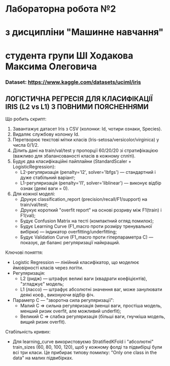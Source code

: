 # Лабораторна робота №2 
# з дисципліни "Машинне навчання"
# студента групи ШІ Ходакова Максима Олеговича

### Dataset: https://www.kaggle.com/datasets/uciml/iris  

####
ЛОГІСТИЧНА РЕГРЕСІЯ ДЛЯ КЛАСИФІКАЦІЇ IRIS (L2 vs L1) З ПОВНИМИ ПОЯСНЕННЯМИ
-----------------------------------------------------------------------------

Що робить скрипт:
1) Завантажує датасет Iris з CSV (колонки: Id, чотири ознаки, Species).
2) Видаляє службову колонку Id.
3) Перетворює текстові мітки класів (Iris-setosa/versicolor/virginica) у числа 0/1/2.
4) Ділить дані на train/val/test у пропорції 60/20/20 зі стратифікацією (важливо для
   збалансованості класів в кожному спліті).
5) Будує два класифікаційні пайплайни (StandardScaler + LogisticRegression):
   - L2-регуляризація (penalty='l2', solver='lbfgs') — стандартний і дуже стабільний варіант;
   - L1-регуляризація (penalty='l1', solver='liblinear') — виконує відбір ознак (деякі ваги = 0).
6) Для кожної моделі:
   - Друкує classification_report (precision/recall/F1/support) на train/val/test;
   - Друкує короткий "overfit report" на основі розриву між F1(train) і F1(val);
   - Будує Confusion Matrix на тесті (компактний огляд помилок);
   - Будує Learning Curve (F1_macro проти розміру тренувальної вибірки) — індикатор
     overfitting/underfitting;
   - Будує Validation Curve (F1_macro проти гіперпараметра C) — показує, де
     баланс регуляризації найкращий.

Ключові поняття:
- Logistic Regression — лінійний класифікатор, що моделює ймовірності класів через логіти.
- Регуляризація:
  * L2 (ридж) — штрафує великі ваги (квадрати коефіцієнтів), "згладжує" модель;
  * L1 (лассо) — штрафує абсолютні значення ваг, може занулювати деякі коєф., виконуючи відбір фіч.
- Параметр C — "зворотна сила регуляризації":
  * Малий C => сильна регуляризація (менші ваги, простіша модель, менший ризик overfit, але можливий underfit);
  * Великий C => слабка регуляризація (більші ваги, гнучкіша модель, вищий ризик overfit).

Стабільність кривих:
- Для learning_curve використовуємо StratifiedKFold і "абсолютні" train_sizes (60, 80, 100, 120),
  щоб у кожному фолді та підвибірці були всі три класи. Це прибирає типову помилку:
  "Only one class in the data" на малих підвибірках.
